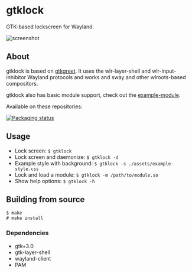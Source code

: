 # gtklock
GTK-based lockscreen for Wayland.

![screenshot](https://user-images.githubusercontent.com/21199271/169707623-2ac5f02b-b6ed-461a-b9a3-5d96440843a2.png)
## About
gtklock is based on [gtkgreet](https://git.sr.ht/~kennylevinsen/gtkgreet).
It uses the wlr-layer-shell and wlr-input-inhibitor Wayland protocols
and works and sway and other wlroots-based compositors.

gtklock also has basic module support, check out the [example-module](https://github.com/jovanlanik/gtklock-example-module).

Available on these repositories:

[![Packaging status](https://repology.org/badge/vertical-allrepos/gtklock.svg)](https://repology.org/project/gtklock/versions)
## Usage
- Lock screen: `$ gtklock`
- Lock screen and daemonize: `$ gtklock -d`
- Example style with background: `$ gtklock -s ./assets/example-style.css`
- Lock and load a module: `$ gtklock -m /path/to/module.so`
- Show help options: `$ gtklock -h`
## Building from source
```
$ make
# make install
```
### Dependencies
- gtk+3.0
- gtk-layer-shell
- wayland-client
- PAM
